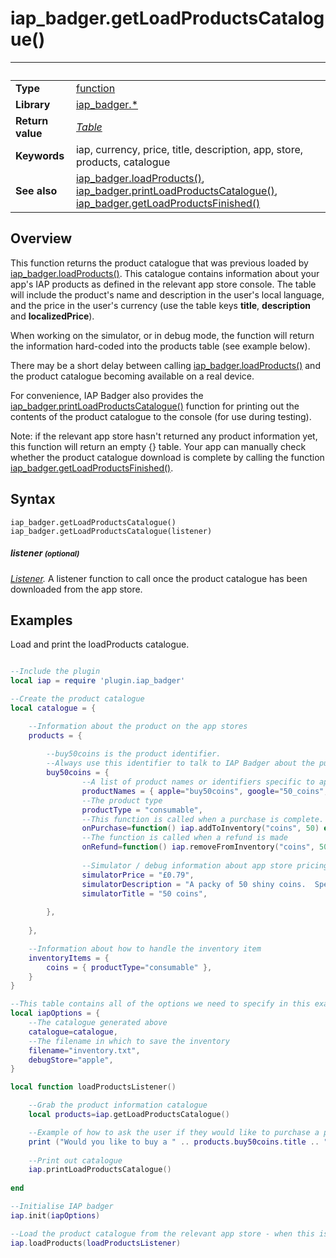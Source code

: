# iap_badger.getLoadProductsCatalogue()

|                      | &nbsp; 
| -------------------- | ---------------------------------------------------------------
| __Type__             | [function](http://docs.coronalabs.com/api/type/Function.html)
| __Library__          | [iap_badger.*](Readme.markdown)
| __Return value__     | _[Table](http://docs.coronalabs.com/api/type/Table.html)_
| __Keywords__         | iap, currency, price, title, description, app, store, products, catalogue
| __See also__         | [iap_badger.loadProducts()](loadProducts.markdown), [iap_badger.printLoadProductsCatalogue()](printLoadProductsCatalogue.markdown), [iap_badger.getLoadProductsFinished()](getLoadProductsFinished.markdown)


## Overview

This function returns the product catalogue that was previous loaded by [iap_badger.loadProducts()](loadProducts.markdown).  This catalogue contains information about your app's IAP products as defined in the relevant app store console.  The table will include the product's name and description in the user's local language, and the price in the user's currency (use the table keys **title**, **description** and **localizedPrice**).

When working on the simulator, or in debug mode, the function will return the information hard-coded into the products table (see example below).

There may be a short delay between calling [iap_badger.loadProducts()](loadProducts.markdown) and the product catalogue becoming available on a real device.

For convenience, IAP Badger also provides the [iap_badger.printLoadProductsCatalogue()](printLoadProductsCatalogue.markdown) function for printing out the contents of the product catalogue to the console (for use during testing).

Note: if the relevant app store hasn't returned any product information yet, this function will return an empty {} table.  Your app can manually check whether the product catalogue download is complete by calling the function [iap_badger.getLoadProductsFinished()](getLoadProductsFinished).



## Syntax

	iap_badger.getLoadProductsCatalogue()
	iap_badger.getLoadProductsCatalogue(listener)
	
##### listener <small>(optional)</small>
_[Listener](http://docs.coronalabs.com/api/type/Listener.html)._ A listener function to call once the product catalogue has been downloaded from the app store.



## Examples

Load and print the loadProducts catalogue.


```lua

--Include the plugin
local iap = require 'plugin.iap_badger'

--Create the product catalogue
local catalogue = {

    --Information about the product on the app stores
    products = { 
        
        --buy50coins is the product identifier.
        --Always use this identifier to talk to IAP Badger about the purchase.
        buy50coins = {
                --A list of product names or identifiers specific to apple's App Store or Google Play.
                productNames = { apple="buy50coins", google="50_coins", amazon="COINSx50"},
                --The product type
                productType = "consumable",
                --This function is called when a purchase is complete.
                onPurchase=function() iap.addToInventory("coins", 50) end,
                --The function is called when a refund is made
                onRefund=function() iap.removeFromInventory("coins", 50) end,
                
                --Simulator / debug information about app store pricing etc.
                simulatorPrice = "£0.79",
                simulatorDescription = "A packy of 50 shiny coins.  Spend them wisely.",
                simulatorTitle = "50 coins",
                
        },
                
    },

    --Information about how to handle the inventory item
    inventoryItems = {
        coins = { productType="consumable" },
    }
}

--This table contains all of the options we need to specify in this example program.
local iapOptions = {
    --The catalogue generated above
    catalogue=catalogue,
    --The filename in which to save the inventory
    filename="inventory.txt",
    debugStore="apple",
}

local function loadProductsListener()

	--Grab the product information catalogue
	local products=iap.getLoadProductsCatalogue()

	--Example of how to ask the user if they would like to purchase a product at a given price.
	print ("Would you like to buy a " .. products.buy50coins.title .. " for " .. products.buy50coins.localizedPrice .. "?")
	
	--Print out catalogue
	iap.printLoadProductsCatalogue()
	
end

--Initialise IAP badger
iap.init(iapOptions)

--Load the product catalogue from the relevant app store - when this is complete, print out a sample message
iap.loadProducts(loadProductsListener)


```


